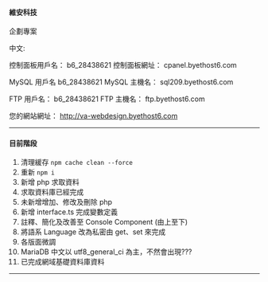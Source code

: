 #### 維安科技

企劃專案

中文:

控制面板用戶名： b6_28438621
控制面板網址： cpanel.byethost6.com

MySQL 用戶名 b6_28438621
MySQL 主機名： sql209.byethost6.com

FTP 用戶名： b6_28438621
FTP 主機名： ftp.byethost6.com

您的網站網址： http://va-webdesign.byethost6.com

---

#### 目前階段

1. 清理緩存 `npm cache clean --force`
2. 重新 `npm i`
3. 新增 php 求取資料
4. 求取資料庫已經完成
5. 未新增增加、修改及刪除 php
6. 新增 interface.ts 完成變數定義
7. 註釋、簡化及改善至 Console Component (由上至下)
8. 將語系 Language 改為私密由 get、set 來完成
9. 各版面微調
10. MariaDB 中文以 utf8_general_ci 為主，不然會出現???
11. 已完成網域基礎資料庫資料

---
